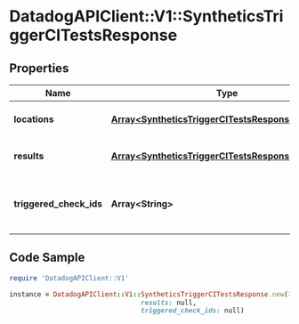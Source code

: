 # DatadogAPIClient::V1::SyntheticsTriggerCITestsResponse

## Properties

Name | Type | Description | Notes
------------ | ------------- | ------------- | -------------
**locations** | [**Array&lt;SyntheticsTriggerCITestsResponseLocations&gt;**](SyntheticsTriggerCITestsResponseLocations.md) | List of Synthetics locations. | [optional] 
**results** | [**Array&lt;SyntheticsTriggerCITestsResponseResults&gt;**](SyntheticsTriggerCITestsResponseResults.md) | Information about the tests runs. | [optional] 
**triggered_check_ids** | **Array&lt;String&gt;** | The public IDs of the Synthetics test triggered. | [optional] 

## Code Sample

```ruby
require 'DatadogAPIClient::V1'

instance = DatadogAPIClient::V1::SyntheticsTriggerCITestsResponse.new(locations: null,
                                 results: null,
                                 triggered_check_ids: null)
```



